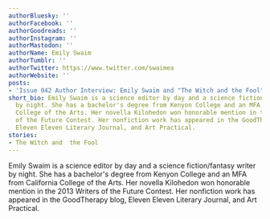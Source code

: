 ```yaml
---
authorBluesky: ''
authorFacebook: ''
authorGoodreads: ''
authorInstagram: ''
authorMastodon: ''
authorName: Emily Swaim
authorTumblr: ''
authorTwitter: https://www.twitter.com/swaimea
authorWebsite: ''
posts:
- 'Issue 042 Author Interview: Emily Swaim and "The Witch and the Fool"'
short_bio: Emily Swaim is a science editor by day and a science fiction/fantasy writer
  by night. She has a bachelor's degree from Kenyon College and an MFA from California
  College of the Arts. Her novella Kilohedon won honorable mention in the 2013 Writers
  of the Future Contest. Her nonfiction work has appeared in the GoodTherapy blog,
  Eleven Eleven Literary Journal, and Art Practical.
stories:
- The Witch and  the Fool
---
```


Emily Swaim is a science editor by day and a science fiction/fantasy writer by night. She has a bachelor's degree from Kenyon College and an MFA from California College of the Arts. Her novella Kilohedon won honorable mention in the 2013 Writers of the Future Contest. Her nonfiction work has appeared in the GoodTherapy blog, Eleven Eleven Literary Journal, and Art Practical.